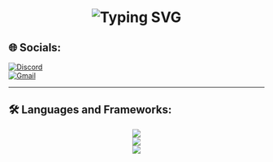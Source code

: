 <h1 align="center">
  <img src="https://readme-typing-svg.herokuapp.com/?lines=👋+HI+THERE+I'M+LAP!;AKA+AnhLapDepTrai+^_^&font=Righteous&size=35&center=true&width=500&height=70&duration=4000" alt="Typing SVG">
</h1>

<!-- Social Links -->
## 🌐 Socials:

[![Discord](https://img.shields.io/badge/Discord-%237289DA.svg?logo=discord&logoColor=white)](https://discord.gg/D92KtbX)  
[![Gmail](https://img.shields.io/badge/Gmail-333333?style=for-the-badge&logo=gmail&logoColor=red)](mailto:lap01288399558@gmail.com)

---

## 🛠 Languages and Frameworks:

<div align="center">
  <img src="https://skillicons.dev/icons?i=html,css,javascript,typescript,react,nextjs,tailwind,bootstrap" /><br>
  <img src="https://skillicons.dev/icons?i=nodejs,express,mongodb,python,java,c,mysql" /><br>
  <img src="https://skillicons.dev/icons?i=vscode,figma,github,git" />
</div>



